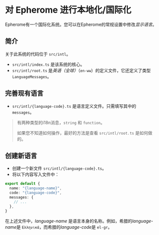 # 对 Epherome 进行本地化/国际化

Epherome有一个国际化系统。您可以在Epherome的常规设置中修改*显示语言*。

## 简介

关于此系统的代码位于 `src/intl`。

- `src/intl/index.ts` 是该系统的核心。
- `src/intl/root.ts` 是*英语（全球）*（`en-ww`）的定义文件，它还定义了类型 `LanguageMessages`。

## 完善现有语言

- `src/intl/{language-code}.ts` 是语言定义文件。只需填写其中的 `messages`。

> 有两种类型的i18n消息，`string` 和 `function`。
>
> 如果您不知道如何操作，最好的方法是查看 `src/intl/root.ts` 是如何做的。

## 创建新语言

- 创建一个新文件 `src/intl/{language-code}.ts`。
- 将以下内容写入文件中：
```typescript
export default {
  name: "{language-name}",
  code: "{language-code}",
  messages: {
    // ...
  },
}
```

在上述文件中，*language-name* 是语言本身的名称。例如，希腊的*language-name*是 `Ελληνικά`，而希腊的*language-code*是 `el-gr`。